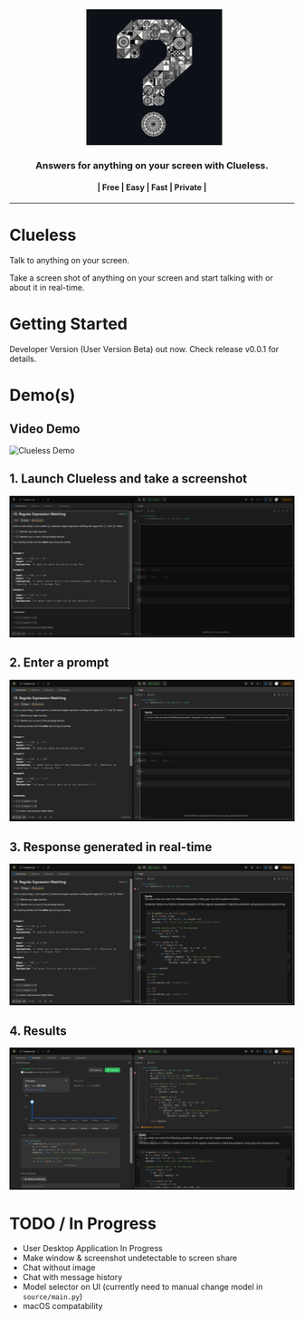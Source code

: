 <div align="center">
  <a href="https://github.com/KashyapTan/clueless">
    <img alt="clueless" width="240" src="./assets/clueless-logo-github-color.png">
  </a>
</div>
<h3 align="center">Answers for anything on your screen with Clueless.</h3>
<h4 align="center">| Free | Easy | Fast | Private |<h4>

---

# Clueless
Talk to anything on your screen. 

Take a screen shot of anything on your screen and start talking with or about it in real-time. 
# Getting Started 
Developer Version (User Version Beta) out now. Check release v0.0.1 for details.
# Demo(s)
## Video Demo
![Clueless Demo](./assets/clueless-demo.gif)

## 1. Launch Clueless and take a screenshot
<div align="center">
  <img alt="clueless"  src="./assets/demo-1.png">
</div>

## 2. Enter a prompt
<div align="center">
  <img alt="clueless"  src="./assets/demo-2.png">
</div>

## 3. Response generated in real-time
<div align="center">
  <img alt="clueless"  src="./assets/demo-3.png">
</div>

## 4. Results
<div align="center">
  <img alt="clueless"  src="./assets/demo-4.png">
</div>


# TODO / In Progress
- User Desktop Application In Progress
- Make window  & screenshot undetectable to screen share
- Chat without image
- Chat with message history
- Model selector on UI (currently need to manual change model in `source/main.py`)
- macOS compatability

